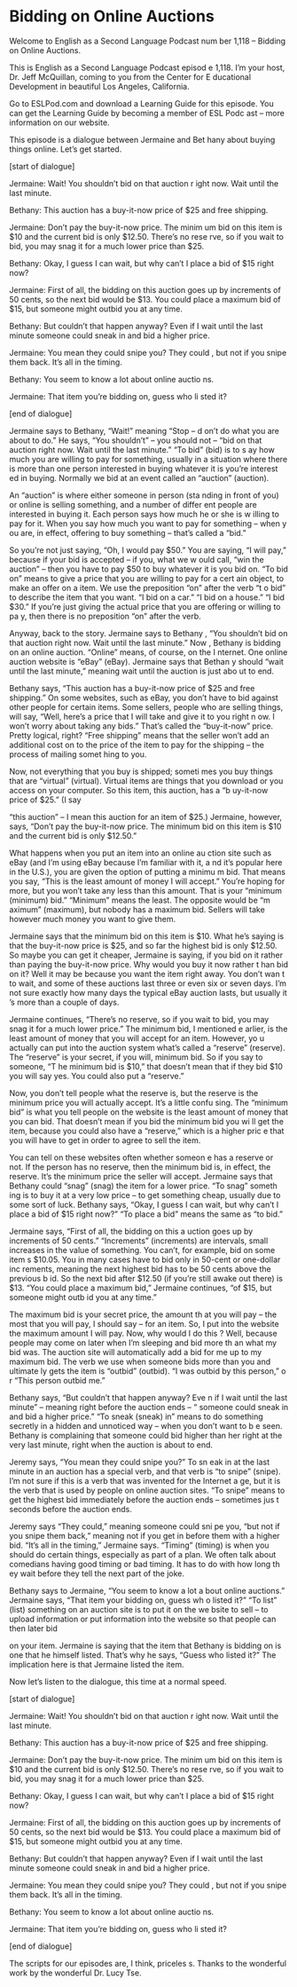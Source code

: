# Bidding on Online Auctions

Welcome to English as a Second Language Podcast num ber 1,118 – Bidding on Online Auctions.

This is English as a Second Language Podcast episod e 1,118. I’m your host, Dr. Jeff McQuillan, coming to you from the Center for E ducational Development in beautiful Los Angeles, California.

Go to ESLPod.com and download a Learning Guide for this episode. You can get the Learning Guide by becoming a member of ESL Podc ast – more information on our website.

This episode is a dialogue between Jermaine and Bet hany about buying things online. Let’s get started.

[start of dialogue]

Jermaine: Wait! You shouldn’t bid on that auction r ight now. Wait until the last minute.

Bethany: This auction has a buy-it-now price of $25  and free shipping.

Jermaine: Don’t pay the buy-it-now price. The minim um bid on this item is $10 and the current bid is only $12.50. There’s no rese rve, so if you wait to bid, you may snag it for a much lower price than $25.

Bethany: Okay, I guess I can wait, but why can’t I place a bid of $15 right now?

Jermaine: First of all, the bidding on this auction  goes up by increments of 50 cents, so the next bid would be $13. You could place a maximum bid of $15, but someone might outbid you at any time.

Bethany: But couldn’t that happen anyway? Even if I  wait until the last minute someone could sneak in and bid a higher price.

Jermaine: You mean they could snipe you? They could , but not if you snipe them back. It’s all in the timing.

Bethany: You seem to know a lot about online auctio ns.

Jermaine: That item you’re bidding on, guess who li sted it?

 [end of dialogue]

Jermaine says to Bethany, “Wait!” meaning “Stop – d on’t do what you are about to do.” He says, “You shouldn’t” – you should not –  “bid on that auction right now. Wait until the last minute.” “To bid” (bid) is to s ay how much you are willing to pay for something, usually in a situation where there is more than one person interested in buying whatever it is you’re interest ed in buying. Normally we bid at an event called an “auction” (auction).

An “auction” is where either someone in person (sta nding in front of you) or online is selling something, and a number of differ ent people are interested in buying it. Each person says how much he or she is w illing to pay for it. When you say how much you want to pay for something – when y ou are, in effect, offering to buy something – that’s called a “bid.”

So you’re not just saying, “Oh, I would pay $50.” You are saying, “I will pay,” because if your bid is accepted – if you, what we w ould call, “win the auction” – then you have to pay $50 to buy whatever it is you bid on. “To bid on” means to give a price that you are willing to pay for a cert ain object, to make an offer on a item. We use the preposition “on” after the verb “t o bid” to describe the item that you want. “I bid on a car.” “I bid on a house.” “I bid $30.” If you’re just giving the actual price that you are offering or willing to pa y, then there is no preposition “on” after the verb.

Anyway, back to the story. Jermaine says to Bethany , “You shouldn’t bid on that auction right now. Wait until the last minute.” Now , Bethany is bidding on an online auction. “Online” means, of course, on the I nternet. One online auction website is “eBay” (eBay). Jermaine says that Bethan y should “wait until the last minute,” meaning wait until the auction is just abo ut to end.

Bethany says, “This auction has a buy-it-now price of $25 and free shipping.” On some websites, such as eBay, you don’t have to bid against other people for certain items. Some sellers, people who are selling  things, will say, “Well, here’s a price that I will take and give it to you right n ow. I won’t worry about taking any bids.” That’s called the “buy-it-now” price. Pretty  logical, right? “Free shipping” means that the seller won’t add an additional cost on to the price of the item to pay for the shipping – the process of mailing somet hing to you.

Now, not everything that you buy is shipped; someti mes you buy things that are “virtual” (virtual). Virtual items are things that you download or you access on your computer. So this item, this auction, has a “b uy-it-now price of $25.” (I say

“this auction” – I mean this auction for an item of  $25.) Jermaine, however, says, “Don’t pay the buy-it-now price. The minimum bid on  this item is $10 and the current bid is only $12.50.”

What happens when you put an item into an online au ction site such as eBay (and I’m using eBay because I’m familiar with it, a nd it’s popular here in the U.S.), you are given the option of putting a minimu m bid. That means you say, “This is the least amount of money I will accept.” You’re hoping for more, but you won’t take any less than this amount. That is your “minimum (minimum) bid.” “Minimum” means the least. The opposite would be “m aximum” (maximum), but nobody has a maximum bid. Sellers will take however  much money you want to give them.

Jermaine says that the minimum bid on this item is $10. What he’s saying is that the buy-it-now price is $25, and so far the highest  bid is only $12.50. So maybe you can get it cheaper, Jermaine is saying, if you bid on it rather than paying the buy-it-now price. Why would you buy it now rather t han bid on it? Well it may be because you want the item right away. You don’t wan t to wait, and some of these auctions last three or even six or seven days. I’m not sure exactly how many days the typical eBay auction lasts, but usually it ’s more than a couple of days.

Jermaine continues, “There’s no reserve, so if you wait to bid, you may snag it for a much lower price.” The minimum bid, I mentioned e arlier, is the least amount of money that you will accept for an item. However, yo u actually can put into the auction system what’s called a “reserve” (reserve).  The “reserve” is your secret, if you will, minimum bid. So if you say to someone, “T he minimum bid is $10,” that doesn’t mean that if they bid $10 you will say yes.  You could also put a “reserve.”

Now, you don’t tell people what the reserve is, but  the reserve is the minimum price you will actually accept. It’s a little confu sing. The “minimum bid” is what you tell people on the website is the least amount of money that you can bid. That doesn’t mean if you bid the minimum bid you wi ll get the item, because you could also have a “reserve,” which is a higher pric e that you will have to get in order to agree to sell the item.

You can tell on these websites often whether someon e has a reserve or not. If the person has no reserve, then the minimum bid is,  in effect, the reserve. It’s the minimum price the seller will accept. Jermaine says  that Bethany could “snag” (snag) the item for a lower price. “To snag” someth ing is to buy it at a very low price – to get something cheap, usually due to some  sort of luck. Bethany says, “Okay, I guess I can wait, but why can’t I place a bid of $15 right now?” “To place a bid” means the same as “to bid.”

 Jermaine says, “First of all, the bidding on this a uction goes up by increments of 50 cents.” “Increments” (increments) are intervals,  small increases in the value of something. You can’t, for example, bid on some item s $10.05. You in many cases have to bid only in 50-cent or one-dollar inc rements, meaning the next highest bid has to be 50 cents above the previous b id. So the next bid after $12.50 (if you’re still awake out there) is $13. “You could place a maximum bid,” Jermaine continues, “of $15, but someone might outb id you at any time.”

The maximum bid is your secret price, the amount th at you will pay – the most that you will pay, I should say – for an item. So, I put into the website the maximum amount I will pay. Now, why would I do this ? Well, because people may come on later when I’m sleeping and bid more th an what my bid was. The auction site will automatically add a bid for me up  to my maximum bid. The verb we use when someone bids more than you and ultimate ly gets the item is “outbid” (outbid). “I was outbid by this person,” o r “This person outbid me.”

Bethany says, “But couldn’t that happen anyway? Eve n if I wait until the last minute” – meaning right before the auction ends – “ someone could sneak in and bid a higher price.” “To sneak (sneak) in” means to  do something secretly in a hidden and unnoticed way – when you don’t want to b e seen. Bethany is complaining that someone could bid higher than her right at the very last minute, right when the auction is about to end.

Jeremy says, “You mean they could snipe you?” To sn eak in at the last minute in an auction has a special verb, and that verb is “to  snipe” (snipe). I’m not sure if this is a verb that was invented for the Internet a ge, but it is the verb that is used by people on online auction sites. “To snipe” means  to get the highest bid immediately before the auction ends – sometimes jus t seconds before the auction ends.

Jeremy says “They could,” meaning someone could sni pe you, “but not if you snipe them back,” meaning not if you get in before them with a higher bid. “It’s all in the timing,” Jermaine says. “Timing” (timing) is  when you should do certain things, especially as part of a plan. We often talk  about comedians having good timing or bad timing. It has to do with how long th ey wait before they tell the next part of the joke.

Bethany says to Jermaine, “You seem to know a lot a bout online auctions.” Jermaine says, “That item your bidding on, guess wh o listed it?” “To list” (list) something on an auction site is to put it on the we bsite to sell – to upload information or put information into the website so that people can then later bid

on your item. Jermaine is saying that the item that  Bethany is bidding on is one that he himself listed. That’s why he says, “Guess who listed it?” The implication here is that Jermaine listed the item.

Now let’s listen to the dialogue, this time at a normal speed.

[start of dialogue]

Jermaine: Wait! You shouldn’t bid on that auction r ight now. Wait until the last minute.

Bethany: This auction has a buy-it-now price of $25  and free shipping.

Jermaine: Don’t pay the buy-it-now price. The minim um bid on this item is $10 and the current bid is only $12.50. There’s no rese rve, so if you wait to bid, you may snag it for a much lower price than $25.

Bethany: Okay, I guess I can wait, but why can’t I place a bid of $15 right now?

Jermaine: First of all, the bidding on this auction  goes up by increments of 50 cents, so the next bid would be $13. You could place a maximum bid of $15, but someone might outbid you at any time.

Bethany: But couldn’t that happen anyway? Even if I  wait until the last minute someone could sneak in and bid a higher price.

Jermaine: You mean they could snipe you? They could , but not if you snipe them back. It’s all in the timing.

Bethany: You seem to know a lot about online auctio ns.

Jermaine: That item you’re bidding on, guess who li sted it?

[end of dialogue]

The scripts for our episodes are, I think, priceles s. Thanks to the wonderful work by the wonderful Dr. Lucy Tse.




